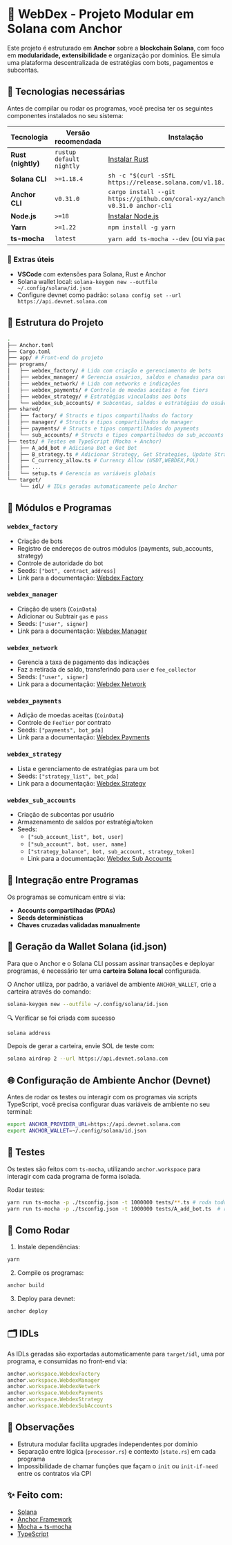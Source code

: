 # 🧠 WebDex - Projeto Modular em Solana com Anchor

Este projeto é estruturado em **Anchor** sobre a **blockchain Solana**, com foco em **modularidade, extensibilidade** e organização por domínios. Ele simula uma plataforma descentralizada de estratégias com bots, pagamentos e subcontas.

## 🧰 Tecnologias necessárias

Antes de compilar ou rodar os programas, você precisa ter os seguintes componentes instalados no seu sistema:

| Tecnologia        | Versão recomendada            | Instalação                                                                 |
|-------------------|-------------------------------|----------------------------------------------------------------------------|
| **Rust (nightly)**| `rustup default nightly`      | [Instalar Rust](https://www.rust-lang.org/tools/install)                  |
| **Solana CLI**    | `>=1.18.4`                    | `sh -c "$(curl -sSfL https://release.solana.com/v1.18.4/install)"`        |
| **Anchor CLI**    | `v0.31.0`                     | `cargo install --git https://github.com/coral-xyz/anchor --tag v0.31.0 anchor-cli` |
| **Node.js**       | `>=18`                        | [Instalar Node.js](https://nodejs.org)                                    |
| **Yarn**          | `>=1.22`                      | `npm install -g yarn`                                                     |
| **ts-mocha**      | `latest`                      | `yarn add ts-mocha --dev` (ou via `package.json`)                         |

### 🔗 Extras úteis

- **VSCode** com extensões para Solana, Rust e Anchor
- Solana wallet local: `solana-keygen new --outfile ~/.config/solana/id.json`
- Configure devnet como padrão: `solana config set --url https://api.devnet.solana.com`

## 📁 Estrutura do Projeto

```bash
.
├── Anchor.toml
├── Cargo.toml
├── app/ # Front-end do projeto
├── programs/
│   ├── webdex_factory/ # Lida com criação e gerenciamento de bots
│   ├── webdex_manager/ # Gerencia usuários, saldos e chamadas para outros contratos
│   ├── webdex_network/ # Lida com networks e indicações
│   ├── webdex_payments/ # Controle de moedas aceitas e fee tiers
│   ├── webdex_strategy/ # Estratégias vinculadas aos bots
│   └── webdex_sub_accounts/ # Subcontas, saldos e estratégias do usuário
├── shared/
│   ├── factory/ # Structs e tipos compartilhados do factory
│   ├── manager/ # Structs e tipos compartilhados do manager
│   ├── payments/ # Structs e tipos compartilhados do payments
│   └── sub_accounts/ # Structs e tipos compartilhados do sub_accounts
├── tests/ # Testes em TypeScript (Mocha + Anchor)
│   ├── A_add_bot # Adiciona Bot e Get Bot 
│   ├── B_strategy.ts # Adicionar Strategy, Get Strategies, Update Strategy Status e Find Strategy
│   ├── C_currency_allow.ts # Currency Allow (USDT,WEBDEX,POL)
│   ├── ...
│   └── setup.ts # Gerencia as variáveis globais
└── target/
    └── idl/ # IDLs geradas automaticamente pelo Anchor
```

## 🧹 Módulos e Programas

### `webdex_factory`
- Criação de bots
- Registro de endereços de outros módulos (payments, sub_accounts, strategy)
- Controle de autoridade do bot
- Seeds: `["bot", contract_address]`
- Link para a documentação: [Webdex Factory](./programs/webdex_factory/README.md)

### `webdex_manager`
- Criação de users (`CoinData`)
- Adicionar ou Subtrair `gas` e `pass`
- Seeds: `["user", signer]`
- Link para a documentação: [Webdex Manager](./programs/webdex_manager/README.md)

### `webdex_network`
- Gerencia a taxa de pagamento das indicações
- Faz a retirada de saldo, transferindo para `user` e `fee_collector`
- Seeds: `["user", signer]`
- Link para a documentação: [Webdex Network](./programs/webdex_network/README.md)

### `webdex_payments`
- Adição de moedas aceitas (`CoinData`)
- Controle de `FeeTier` por contrato
- Seeds: `["payments", bot_pda]`
- Link para a documentação: [Webdex Payments](./programs/webdex_payments/README.md)

### `webdex_strategy`
- Lista e gerenciamento de estratégias para um bot
- Seeds: `["strategy_list", bot_pda]`
- Link para a documentação: [Webdex Strategy](./programs/webdex_strategy/README.md)

### `webdex_sub_accounts`
- Criação de subcontas por usuário
- Armazenamento de saldos por estratégia/token
- Seeds:
  - `["sub_account_list", bot, user]`
  - `["sub_account", bot, user, name]`
  - `["strategy_balance", bot, sub_account, strategy_token]`
  - Link para a documentação: [Webdex Sub Accounts](./programs/webdex_sub_accounts/README.md)

## 🔄 Integração entre Programas

Os programas se comunicam entre si via:

- **Accounts compartilhadas (PDAs)**
- **Seeds determinísticas**
- **Chaves cruzadas validadas manualmente**

## 🔐 Geração da Wallet Solana (id.json)

Para que o Anchor e o Solana CLI possam assinar transações e deployar programas, é necessário ter uma **carteira Solana local** configurada.

O Anchor utiliza, por padrão, a variável de ambiente `ANCHOR_WALLET`, crie a carteira através do comando:

```bash
solana-keygen new --outfile ~/.config/solana/id.json
```

🔍 Verificar se foi criada com sucesso

```bash
solana address
```

Depois de gerar a carteira, envie SOL de teste com:

```bash
solana airdrop 2 --url https://api.devnet.solana.com
```

## 🌐 Configuração de Ambiente Anchor (Devnet)

Antes de rodar os testes ou interagir com os programas via scripts TypeScript, você precisa configurar duas variáveis de ambiente no seu terminal:

```bash
export ANCHOR_PROVIDER_URL=https://api.devnet.solana.com
export ANCHOR_WALLET=~/.config/solana/id.json
```

## 🧲 Testes

Os testes são feitos com `ts-mocha`, utilizando `anchor.workspace` para interagir com cada programa de forma isolada.

Rodar testes:

```bash
yarn run ts-mocha -p ./tsconfig.json -t 1000000 tests/**.ts # roda todos os testes
yarn run ts-mocha -p ./tsconfig.json -t 1000000 tests/A_add_bot.ts  # roda um arquivo específico
```

## 🔧 Como Rodar

1. Instale dependências:

```bash
yarn
```

2. Compile os programas:

```bash
anchor build
```

3. Deploy para devnet:

```bash
anchor deploy
```

## 🗂️ IDLs

As IDLs geradas são exportadas automaticamente para `target/idl`, uma por programa, e consumidas no front-end via:

```ts
anchor.workspace.WebdexFactory
anchor.workspace.WebdexManager
anchor.workspace.WebdexNetwork
anchor.workspace.WebdexPayments
anchor.workspace.WebdexStrategy
anchor.workspace.WebdexSubAccounts
```

## 📌 Observações

- Estrutura modular facilita upgrades independentes por domínio
- Separação entre lógica (`processor.rs`) e contexto (`state.rs`) em cada programa
- Impossibilidade de chamar funções que façam o `init` ou `init-if-need` entre os contratos via CPI 

## ✨ Feito com:

- [Solana](https://solana.com)
- [Anchor Framework](https://book.anchor-lang.com)
- [Mocha + ts-mocha](https://mochajs.org/)
- [TypeScript](https://www.typescriptlang.org/)